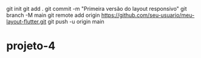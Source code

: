 git init
git add .
git commit -m "Primeira versão do layout responsivo"
git branch -M main
git remote add origin https://github.com/seu-usuario/meu-layout-flutter.git
git push -u origin main
# projeto-4
